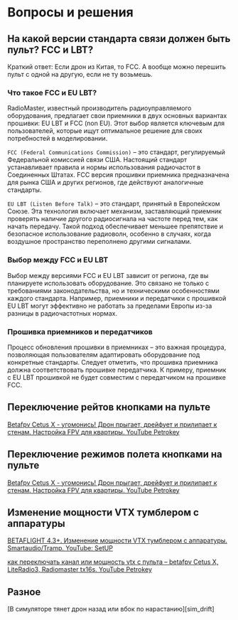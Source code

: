 # Вопросы и решения

## На какой версии стандарта связи должен быть пульт? FCC и LBT?
Краткий ответ: Если дрон из Китая, то FCC. А вообще можно перешить пульт с одной на другую, если не ту возьмешь.

### Что такое FCC и EU LBT?
RadioMaster, известный производитель радиоуправляемого оборудования, предлагает свои приемники в двух основных вариантах прошивки: EU LBT и FCC (non EU). Этот выбор является ключевым для пользователей, которые ищут оптимальное решение для своих потребностей в моделировании.

`FCC (Federal Communications Commission)` – это стандарт, регулируемый Федеральной комиссией связи США. Настоящий стандарт устанавливает правила и нормы использования радиочастот в Соединенных Штатах. FCC версия прошивки приемника предназначена для рынка США и других регионов, где действуют аналогичные стандарты.

`EU LBT (Listen Before Talk)` – это стандарт, принятый в Европейском Союзе. Эта технология включает механизм, заставляющий приемник проверять наличие другого радиосигнала на частоте перед тем, как начать передачу. Такой подход обеспечивает меньшее препятствие и безопасное использование радиоволн, особенно в случаях, когда воздушное пространство переполнено другими сигналами.

### Выбор между FCC и EU LBT
Выбор между версиями FCC и EU LBT зависит от региона, где вы планируете использовать оборудование. Это связано не только с требованиями законодательства, но и техническими особенностями каждого стандарта. Например, приемники и передатчики с прошивкой EU LBT могут эффективно не работать за пределами Европы из-за разницы в радиочастотных нормах.

### Прошивка приемников и передатчиков
Процесс обновления прошивки в приемниках – это важная процедура, позволяющая пользователям адаптировать оборудование под конкретные стандарты. Следует отметить, что прошивка приемника должна соответствовать прошивке передатчика. К примеру, приемник с EU LBT прошивкой не будет совместим с передатчиком на прошивке FCC.


## Переключение рейтов кнопками на пульте
[Betafpv Cetus X - угомонись! Дрон прыгает, дрейфует и прилипает к стенам. Настройка FPV для квартиры. YouTube Petrokey](https://www.youtube.com/watch?v=kPr2hmY9g5g)

## Переключение режимов полета кнопками на пульте
[Betafpv Cetus X - угомонись! Дрон прыгает, дрейфует и прилипает к стенам. Настройка FPV для квартиры. YouTube Petrokey](https://www.youtube.com/watch?v=kPr2hmY9g5g)

## Изменение мощности VTX тумблером с аппаратуры
[BETAFLIGHT 4.3+. Изменение мощности VTX тумблером с аппаратуры. Smartaudio/Tramp. YouTube: SetUP](https://www.youtube.com/watch?v=ocmA_Z_sSA0)

[как переключать канал или мощность vtx с пульта – betafpv Cetus X, LiteRadio3, Radiomaster tx16s. YouTube Petrokey](https://www.youtube.com/watch?v=ElDQzcKTmy0)

## Разное
[В симуляторе тянет дрон назад или вбок по нарастанию][sim_drift]
